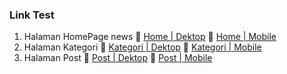 ### Link Test

1.  Halaman HomePage news
    🚀 [Home | Dektop](https://arrizkyhp.github.io/bandung-news-media/)
    🚀 [Home | Mobile](https://arrizkyhp.github.io/bandung-news-media/mobile.html)
2.  Halaman Kategori
    🚀 [Kategori | Dektop](https://arrizkyhp.github.io/bandung-news-media/kategori.html)
    🚀 [Kategori | Mobile](https://arrizkyhp.github.io/bandung-news-media/mobile_kategori.html)
3.  Halaman Post
    🚀 [Post | Dektop](https://arrizkyhp.github.io/bandung-news-media/post.html)
    🚀 [Post | Mobile](https://arrizkyhp.github.io/bandung-news-media/mobile_post.html)
